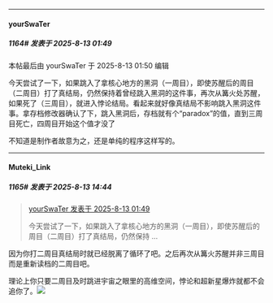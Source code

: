 ﻿
*****

####  yourSwaTer  
##### 1164#       发表于 2025-8-13 01:49

 本帖最后由 yourSwaTer 于 2025-8-13 01:50 编辑 

今天尝试了一下，如果跳入了拿核心地方的黑洞（一周目），即使苏醒后的周目（二周目）打了真结局，仍然保持着曾经跳入黑洞的这件事，再次从篝火处苏醒，如果死了（三周目），就进入悖论结局。看起来就好像真结局不影响跳入黑洞这件事。拿存档修改器确认了下，跳入黑洞后，存档就有个“paradox”的值，直到三周目死亡，四周目开始这个值才没了

不知道是制作者故意为之，还是单纯的程序这样写的。


*****

####  Muteki_Link  
##### 1165#       发表于 2025-8-13 14:44

<blockquote><a href="httphttps://stage1st.com/2b/forum.php?mod=redirect&amp;goto=findpost&amp;pid=68257035&amp;ptid=1992654" target="_blank">yourSwaTer 发表于 2025-8-13 01:49</a>

今天尝试了一下，如果跳入了拿核心地方的黑洞（一周目），即使苏醒后的周目（二周目）打了真结局，仍然保持 ...</blockquote>
因为你打二周目真结局时就已经脱离了循环了吧。之后再次从篝火苏醒并非三周目而是重新读档的二周目吧。

理论上你只要二周目及时跳进宇宙之眼里的高维空间，悖论和超新星爆炸就都不会追你了。<img src="https://static.stage1st.com/image/smiley/face2017/021.png" referrerpolicy="no-referrer">

